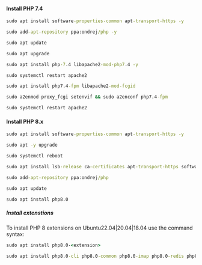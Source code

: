 #### Install PHP 7.4
```cmd
sudo apt install software-properties-common apt-transport-https -y
```
```cmd
sudo add-apt-repository ppa:ondrej/php -y
```
```cmd
sudo apt update
```
```cmd
sudo apt upgrade
```
```cmd
sudo apt install php-7.4 libapache2-mod-php7.4 -y
```
```cmd
sudo systemctl restart apache2
```
```cmd
sudo apt install php7.4-fpm libapache2-mod-fcgid
```
```cmd
sudo a2enmod proxy_fcgi setenvif && sudo a2enconf php7.4-fpm
```
```cmd
sudo systemctl restart apache2
```

#### Install PHP 8.x
```cmd
sudo apt install software-properties-common apt-transport-https -y
```
```cmd
sudo apt -y upgrade
```
```cmd
sudo systemctl reboot
```
```cmd
sudo apt install lsb-release ca-certificates apt-transport-https software-properties-common -y
```
```cmd
sudo add-apt-repository ppa:ondrej/php
```
```cmd
sudo apt update
```
```cmd
sudo apt install php8.0
```
##### Install extenstions 
To install PHP 8 extensions on Ubuntu22.04|20.04|18.04 use the command syntax:

```cmd
sudo apt install php8.0-<extension>
```
```cmd
sudo apt install php8.0-cli php8.0-common php8.0-imap php8.0-redis php8.0-snmp php8.0-xml php8.0-zip php8.0-mbstring
```